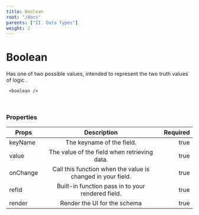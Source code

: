 ```yaml
---
title: Boolean
root: "/docs"
parents: ["II. Data Types"]
weight: 2
---
```

# Boolean

Has one of two possible values, intended to represent the two truth values of logic .
```
 <boolean />
```
<br/>

### Properties

| Props   |      Description      |  Required |
|----------|:-------------:|------:|
| keyName |  The keyname of the field. | true |
| value |  The value of the field when retrieving data. | true|
| onChange |  Call this function when the value is changed in your field. | true |
| refId |  Built-in function pass in to your rendered field. | true |
| render |    Render the UI for the schema   |   true |
